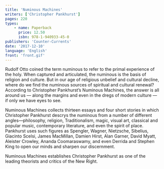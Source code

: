 ```yaml
---
title: 'Numinous Machines'
writers: ['Christopher Pankhurst']
pages: 220
types:
    - name: Paperback
      price: 12.50
      isbn: 978-1-940933-45-0
publishers: 'Counter-Currents'
date: '2017-12-10'
language: 'English'
front: 'front.gif'
---
```


Rudolf Otto coined the term numinous to refer to the primal experience of the holy. When captured and articulated, the numinous is the basis of religion and culture. But in our age of religious unbelief and cultural decline, where do we find the numinous sources of spiritual and cultural renewal? According to Christopher Pankhurst’s Numinous Machines, the answer is all around us — along the margins and even in the dregs of modern culture — if only we have eyes to see.

Numinous Machines collects thirteen essays and four short stories in which Christopher Pankhurst descrys the numinous from a number of different angles—philosophy, religion, Traditionalism, magic, visual art, classical and popular music, contemporary literature, and even the spirit of place. Pankhurst uses such figures as Spengler, Wagner, Nietzsche, Sibelius, Giacinto Scelsi, James MacMillan, Damien Hirst, Alan Garner, David Myatt, Aleister Crowley, Ananda Coomaraswamy, and even Derrida and Stephen King to open our minds and sharpen our discernment.

Numinous Machines establishes Christopher Pankhurst as one of the leading theorists and critics of the New Right.
